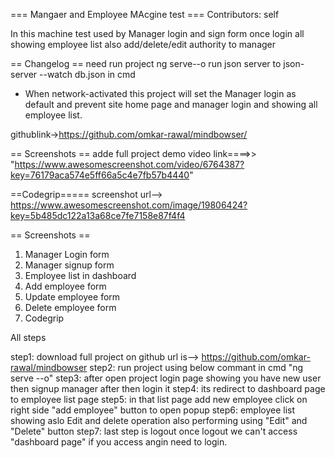 === Mangaer and Employee MAcgine test ===
Contributors: self

In this machine test used by Manager login and sign form once login all showing employee list also add/delete/edit authority to manager 

== Changelog ==
need run project ng serve--o
run json server to json-server --watch db.json in cmd


* When network-activated this project will set the Manager login as default and prevent site home page and manager login and showing all employee list.

githublink->https://github.com/omkar-rawal/mindbowser/

== Screenshots ==
adde full project demo video link====>>
"https://www.awesomescreenshot.com/video/6764387?key=76179aca574e5ff66a5c4e7fb57b4440"

==Codegrip=====
screenshot url-->
https://www.awesomescreenshot.com/image/19806424?key=5b485dc122a13a68ce7fe7158e87f4f4



== Screenshots ==
1. Manager Login form
2. Manager signup form
3. Employee list in dashboard
5. Add employee form
6. Update employee form
7. Delete employee form
8. Codegrip



All steps 

step1: download full project on github url is--> https://github.com/omkar-rawal/mindbowser
step2: run project using below commant in cmd   "ng serve --o"
step3: after open project login page showing you have new user then signup manager after then login it
step4: its redirect to dashboard page to employee list page 
step5: in that list page add new employee click on right side "add employee" button to open popup
step6: employee list showing aslo Edit and delete operation also performing using "Edit" and "Delete" button
step7: last step is logout once logout we can't access "dashboard page" if you access angin need to login.


